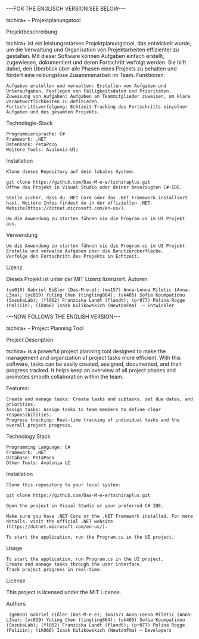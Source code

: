 ---FOR THE ENGLISCH VERSION SEE BELOW---

tschira+ - Projektplanungstool

Projektbeschreibung

tschira+ ist ein leistungsstarkes Projektplanungstool, das entwickelt wurde, um die Verwaltung und Organisation von Projektarbeiten effizienter zu gestalten. Mit dieser Software können Aufgaben einfach erstellt, zugewiesen, dokumentiert und deren Fortschritt verfolgt werden. Sie hilft dabei, den Überblick über alle Phasen eines Projekts zu behalten und fördert eine reibungslose Zusammenarbeit im Team.
Funktionen:

    Aufgaben erstellen und verwalten: Erstellen von Aufgaben und Unteraufgaben, Festlegen von Fälligkeitsdaten und Prioritäten.
    Zuweisung von Aufgaben: Aufgaben an Teammitglieder zuweisen, um klare Verantwortlichkeiten zu definieren.
    Fortschrittsverfolgung: Echtzeit-Tracking des Fortschritts einzelner Aufgaben und des gesamten Projekts.
    
Technologie-Stack

    Programmiersprache: C#
    Framework: .NET 
    Datenbank: PetaPoco
    Weitere Tools: Avalonia-UI; 

Installation

    Klone dieses Repository auf dein lokales System:

    git clone https://github.com/Das-M-e-e/tschiraplus.git
    Öffne das Projekt in Visual Studio oder deiner bevorzugten C#-IDE.

    Stelle sicher, dass du .NET Core oder das .NET Framework installiert hast. Weitere Infos findest du in der offiziellen .NET-Website(https://dotnet.microsoft.com/en-us/).

    Um die Anwendung zu starten führen sie die Program.cs im UI Projekt aus.

Verwendung

    Um die Anwendung zu starten führen sie die Program.cs im UI Projekt
    Erstelle und verwalte Aufgaben über die Benutzeroberfläche.
    Verfolge den Fortschritt des Projekts in Echtzeit.


Lizenz

Dieses Projekt ist unter der MIT Lizenz lizenziert.
Autoren

    (ge010) Gabriel Eißler (Das-M-e-e); (ma157) Anna-Lenna Miletic (Anna-L3na); (yc019) Yuting Chen (tingting864); (sk405) Sofia Koumpatidou (SozukaLab); (fl062) Franziska Landt (flandt); (pr077) Polina Rogge (Paliiin); (ik066) Isaak Kulikowskich (NewtonFma)  – Entwickler

---NOW FOLLOWS THE ENGLISH VERSION---

tschira+ - Project Planning Tool

Project Description

tschira+ is a powerful project planning tool designed to make the management and organization of project tasks more efficient. With this software, tasks can be easily created, assigned, documented, and their progress tracked. It helps keep an overview of all project phases and promotes smooth collaboration within the team.

Features:

    Create and manage tasks: Create tasks and subtasks, set due dates, and priorities.
    Assign tasks: Assign tasks to team members to define clear responsibilities.
    Progress tracking: Real-time tracking of individual tasks and the overall project progress.

Technology Stack

    Programming Language: C#
    Framework: .NET
    Database: PetaPoco
    Other Tools: Avalonia UI

Installation

    Clone this repository to your local system:

    git clone https://github.com/Das-M-e-e/tschiraplus.git

    Open the project in Visual Studio or your preferred C# IDE.

    Make sure you have .NET Core or the .NET Framework installed. For more details, visit the official .NET website (https://dotnet.microsoft.com/en-us/).

    To start the application, run the Program.cs in the UI project.

Usage

    To start the application, run Program.cs in the UI project.
    Create and manage tasks through the user interface.
    Track project progress in real-time.

License

This project is licensed under the MIT License.

Authors

     (ge010) Gabriel Eißler (Das-M-e-e); (ma157) Anna-Lenna Miletic (Anna-L3na); (yc019) Yuting Chen (tingting864); (sk405) Sofia Koumpatidou (SozukaLab); (fl062) Franziska Landt (flandt); (pr077) Polina Rogge (Paliiin); (ik066) Isaak Kulikowskich (NewtonFma) – Developers
    
